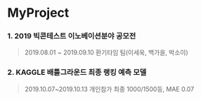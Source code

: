 # MyProject

### 1. 2019 빅콘테스트 이노베이션분야 공모전 
>2019.08.01 ~ 2019.09.10 환기타임 팀(이세욱, 백가을, 박소이)

### 2. KAGGLE 배틀그라운드 최종 랭킹 예측 모델 
>2019.10.07~2019.10.13 개인참가 최종 1000/1500등, MAE 0.07
